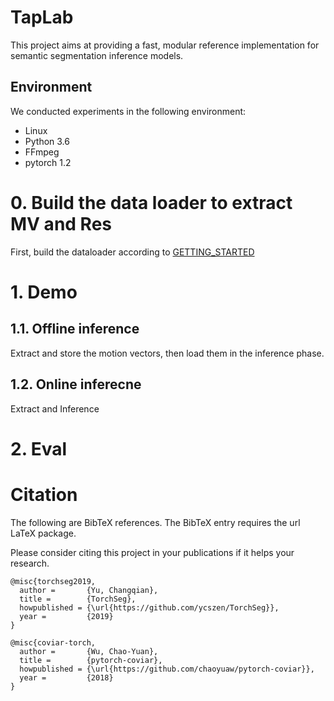 # TapLab
This project aims at providing a fast, modular reference implementation for 
semantic segmentation inference models.

## Environment
We conducted experiments in the following environment:
 - Linux
 - Python 3.6
 - FFmpeg
 - pytorch 1.2


# 0. Build the data loader to extract MV and Res
First, build the dataloader according to [GETTING_STARTED](./data_loader/GETTING_STARTED.md)

# 1. Demo

## 1.1. Offline inference
Extract and store the motion vectors, then load them in the inference phase.

## 1.2. Online inferecne
Extract and Inference

# 2. Eval

# Citation
The following are BibTeX references. The BibTeX entry requires the url LaTeX package.

Please consider citing this project in your publications if it helps your research. 

```
@misc{torchseg2019,
  author =       {Yu, Changqian},
  title =        {TorchSeg},
  howpublished = {\url{https://github.com/ycszen/TorchSeg}},
  year =         {2019}
}
```

```
@misc{coviar-torch,
  author =       {Wu, Chao-Yuan},
  title =        {pytorch-coviar},
  howpublished = {\url{https://github.com/chaoyuaw/pytorch-coviar}},
  year =         {2018}
}
```


